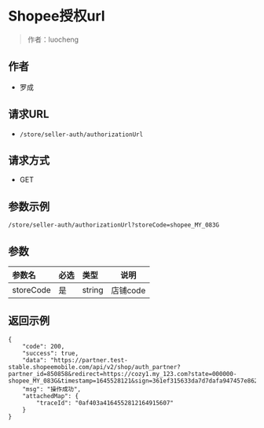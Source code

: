 # Shopee授权url

> 作者：luocheng

## 作者

- 罗成

## 请求URL

- ` /store/seller-auth/authorizationUrl `
  
## 请求方式

- GET 

## 参数示例

 ``` 
/store/seller-auth/authorizationUrl?storeCode=shopee_MY_083G
 ```

## 参数

|参数名|必选|类型|说明|
|:----    |:---|:----- |-----   |
|storeCode |是  |string | 店铺code    |

## 返回示例 

```
{
    "code": 200,
    "success": true,
    "data": "https://partner.test-stable.shopeemobile.com/api/v2/shop/auth_partner?partner_id=850858&redirect=https://cozy1.my_123.com?state=000000-shopee_MY_083G&timestamp=1645528121&sign=361ef315633da7d7dafa947457e8628fdad3a32b578100e55321bc07eebbb757",
    "msg": "操作成功",
    "attachedMap": {
        "traceId": "0af403a4164552812164915607"
    }
}
```